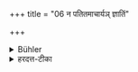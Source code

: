 +++
title = "06 न पतितमाचार्यञ् ज्ञातिं"

+++

<details><summary>Bühler</summary>

6. He shall not go to visit a fallen teacher or blood relation.
</details>

<details><summary>हरदत्त-टीका</summary>

## सूत्रम्
न पतितमाचार्यं ज्ञातिं वा दर्शनार्थो गच्छेत् ॥ ६ ॥
### टिप्पनी
'न पतितैः सव्यवहारो विद्यत'(२१.५.) इत्युक्तेऽपि पुनरुच्यते- आचार्यादिषु विशेषं वक्ष्यामीति ॥ ६ ॥
</details>
